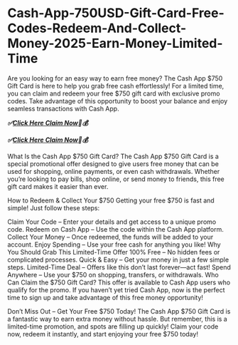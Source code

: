 # Cash-App-750USD-Gift-Card-Free-Codes-Redeem-And-Collect-Money-2025-Earn-Money-Limited-Time
Are you looking for an easy way to earn free money? The Cash App $750 Gift Card is here to help you grab free cash effortlessly! For a limited time, you can claim and redeem your free $750 gift card with exclusive promo codes. Take advantage of this opportunity to boost your balance and enjoy seamless transactions with Cash App.

 ***✅[Click Here Claim Now](https://btadeal.com/c6s3gc/)🔗💰***

 ***✅[Click Here Claim Now](https://btadeal.com/c6s3gc/)🔗💰***
 

What Is the Cash App $750 Gift Card?
The Cash App $750 Gift Card is a special promotional offer designed to give users free money that can be used for shopping, online payments, or even cash withdrawals. Whether you’re looking to pay bills, shop online, or send money to friends, this free gift card makes it easier than ever.

How to Redeem & Collect Your $750
Getting your free $750 is fast and simple! Just follow these steps:

Claim Your Code – Enter your details and get access to a unique promo code.
Redeem on Cash App – Use the code within the Cash App platform.
Collect Your Money – Once redeemed, the funds will be added to your account.
Enjoy Spending – Use your free cash for anything you like!
Why You Should Grab This Limited-Time Offer
100% Free – No hidden fees or complicated processes.
Quick & Easy – Get your money in just a few simple steps.
Limited-Time Deal – Offers like this don’t last forever—act fast!
Spend Anywhere – Use your $750 on shopping, transfers, or withdrawals.
Who Can Claim the $750 Gift Card?
This offer is available to Cash App users who qualify for the promo. If you haven’t yet tried Cash App, now is the perfect time to sign up and take advantage of this free money opportunity!

Don’t Miss Out – Get Your Free $750 Today!
The Cash App $750 Gift Card is a fantastic way to earn extra money without hassle. But remember, this is a limited-time promotion, and spots are filling up quickly! Claim your code now, redeem it instantly, and start enjoying your free $750 today!
